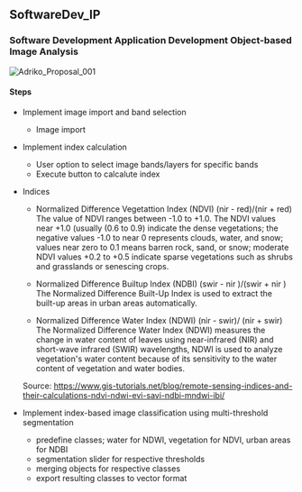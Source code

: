 ## SoftwareDev_IP
### Software Development Application Development Object-based Image Analysis
![Adriko_Proposal_001](https://user-images.githubusercontent.com/29119766/173377563-0d38b8b1-a02b-42f1-9210-2fc5ad4a8e2e.png)

#### Steps
- Implement image import and band selection
  - Image import 
- Implement index calculation
     -  User option to select image bands/layers for specific bands
     -  Execute button to calcalute index
     
- Indices

  - Normalized Difference Vegetattion Index (NDVI) (nir - red)/(nir + red) <br>
    The value of NDVI ranges between -1.0 to +1.0. The NDVI values near +1.0 (usually (0.6 to 0.9) indicate the dense vegetations; the negative values -1.0 to near 0         represents clouds, water, and snow; values near zero to 0.1 means barren rock, sand, or snow; moderate NDVI values +0.2 to +0.5 indicate sparse vegetations such as       shrubs and grasslands or senescing crops.
    
  - Normalized Difference Builtup Index (NDBI) (swir - nir )/(swir + nir ) <br>
    The Normalized Difference Built-Up Index is used to extract the built-up areas in urban areas automatically.
    
  - Normalized Difference Water Index (NDWI) (nir - swir)/ (nir + swir) <br>
    The Normalized Difference Water Index (NDWI) measures the change in water content of leaves using near-infrared (NIR) and short-wave infrared (SWIR) wavelengths,         NDWI is used to analyze vegetation's water content because of its sensitivity to the water content of vegetation and water bodies. 
    
  Source: https://www.gis-tutorials.net/blog/remote-sensing-indices-and-their-calculations-ndvi-ndwi-evi-savi-ndbi-mndwi-ibi/
    
- Implement index-based image classification using multi-threshold segmentation
  - predefine classes; water for NDWI, vegetation for NDVI, urban areas for NDBI
  - segmentation slider for respective thresholds
  - merging objects for respective classes
  - export resulting classes to vector format


